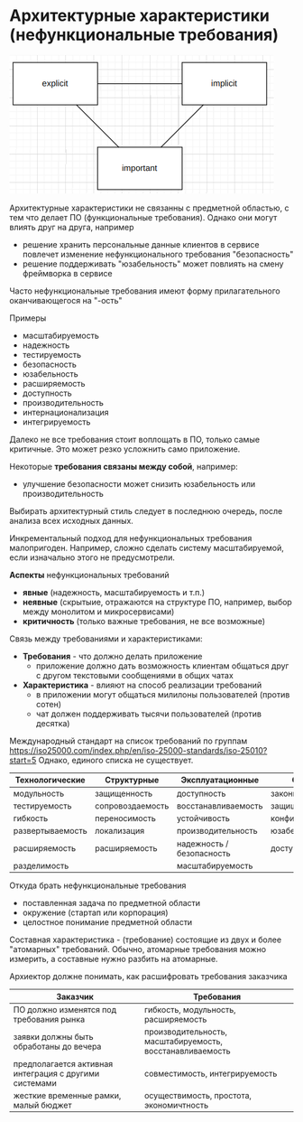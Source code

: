 # Архитектурные характеристики (нефункциональные требования)

![02_01.png](02_01.png)

Архитектурные характеристики не связанны с предметной областью, с тем что делает ПО (функциональные требования).
Однако они могут влиять друг на друга, например
- решение хранить персональные данные клиентов в сервисе повлечет изменение нефункционального требования "безопасность"
- решение поддерживать "юзабельность" может повлиять на смену фреймворка в сервисе

Часто нефункциональные требования имеют форму прилагательного оканчивающегося на "-ость"

Примеры
- масштабируемость
- надежность
- тестируемость
- безопасность
- юзабельность
- расширяемость
- доступность
- производительность
- интернационализация
- интегрируемость

Далеко не все требования стоит воплощать в ПО, только самые критичные. 
Это может резко усложнить само приложение.

Некоторые **требования связаны между собой**, например:
- улучшение безопасности может снизить юзабельность или производительность

Выбирать архитектурный стиль следует в последнюю очередь, после анализа всех исходных данных.

Инкрементальный подход для нефункциональных требования малопригоден.
Например, сложно сделать систему масштабируемой, если изначально этого не предусмотрели.

**Аспекты** нефункциональных требований
- **явные** (надежность, масштабируемость и т.п.)
- **неявные** (скрытыие, отражаются на структуре ПО, например, выбор между монолитом и микросервисами)
- **критичность** (только важные требования, не все возможные)


Связь между требованиями и характеристиками:
- **Требования** - что должно делать приложение
    - приложение должно дать возможность клиентам общаться друг с другом текстовыми сообщениями в общих чатах
- **Характеристика** - влияют на способ реализации требований
  - в приложении могут общаться милилоны пользователей (против сотен)
  - чат должен поддерживать тысячи пользователей (против десятка)

Международный стандарт на список требований по группам https://iso25000.com/index.php/en/iso-25000-standards/iso-25010?start=5
Однако, единого списка не существует.

| Технологические  | Структурные      | Эксплуатационные          | Сквозные           |
|------------------|------------------|---------------------------|--------------------|
| модульность      | защищенность     | доступность               | законность         |  
| тестируемость    | сопровоздаемость | восстанавливаемость       | защищенность       |
| гибкость         | переносимость    | устойчивость              | конфиденциальность |
| развертываемость | локализация      | производительность        | юзабельность       |
| расширяемость    | расширяемость    | надежность / безопасность | доступность        |
| разделимость     |                  | масштабируемость          |                    |


Откуда брать нефункциональные требования
- поставленная задача по предметной области
- окружение (стартап или корпорация)
- целостное понимание предметной области

Составная характеристика - (требование) состоящие из двух и более "атомарных" требований. 
Обычно, атомарные требования можно измерить, а составные нужно разбить на атомарные.

Архиектор должне понимать, как расшифровать требования заказчика

| Заказчик                                               | Требования                                                |
|--------------------------------------------------------|-----------------------------------------------------------|
| ПО должно изменятся под требования рынка               | гибкость, модульность, расширяемость                      |
| заявки должны быть обработаны до вечера                | производительность, масштабируемость, восстанавливаемость |
| предполагается активная интеграция с другими системами | совместимость, интегрируемость                            |
| жесткие временные рамки, малый бюджет                  | осуществимость, простота, экономичтность                  |
